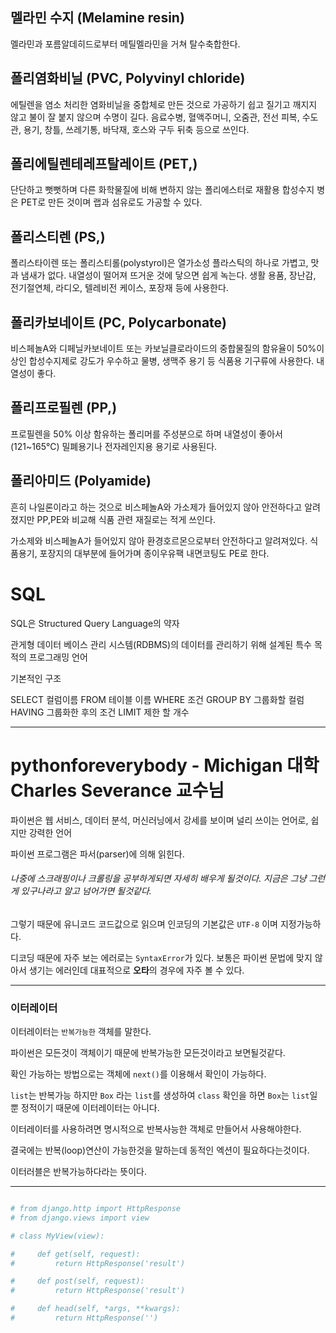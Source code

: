



## 멜라민 수지 (Melamine resin) 

멜라민과 포름알데히드로부터 메틸멜라민을 거쳐 탈수축합한다.

## 폴리염화비닐 (PVC, Polyvinyl chloride)

에틸렌을 염소 처리한 염화비닐을 중합체로 만든 것으로 가공하기 쉽고 질기고 깨지지 않고 불이 잘 붙지 않으며 수명이 길다. 음료수병, 혈액주머니, 오줌관, 전선 피복, 수도관, 용기, 창틀, 쓰레기통, 바닥재, 호스와 구두 뒤축 등으로 쓰인다.

## 폴리에틸렌테레프탈레이트 (PET,)

단단하고 뻣뻣하며 다른 화학물질에 비해 변하지 않는 폴리에스터로 재활용 합성수지 병은 PET로 만든 것이며 랩과 섬유로도 가공할 수 있다.

## 폴리스티렌 (PS,)

폴리스타이렌 또는 폴리스티롤(polystyrol)은 열가소성 플라스틱의 하나로 가볍고, 맛과 냄새가 없다. 내열성이 떨어져 뜨거운 것에 닿으면 쉽게 녹는다. 생활 용품, 장난감, 전기절연체, 라디오, 텔레비전 케이스, 포장재 등에 사용한다.

## 폴리카보네이트 (PC, Polycarbonate)

비스페놀A와 디페닐카보네이트 또는 카보닐클로라이드의 중합물질의 함유율이 50%이상인 합성수지제로 강도가 우수하고 물병, 생맥주 용기 등 식품용 기구류에 사용한다. 내열성이 좋다.

## 폴리프로필렌 (PP,)

프로필렌을 50% 이상 함유하는 폴리머를 주성분으로 하며 내열성이 좋아서 (121~165℃) 밀폐용기나 전자레인지용 용기로 사용된다.

## 폴리아미드 (Polyamide)

흔히 나일론이라고 하는 것으로 비스페놀A와 가소제가 들어있지 않아 안전하다고 알려졌지만 PP,PE와 비교해 식품 관련 재질로는 적게 쓰인다.



가소제와 비스페놀A가 들어있지 않아 환경호르몬으로부터 안전하다고 알려져있다. 식품용기, 포장지의 대부분에 들어가며 종이우유팩 내면코팅도 PE로 한다.



# SQL

SQL은 Structured Query Language의 약자

관게형 데이터 베이스 관리 시스템(RDBMS)의 데이터를 관리하기 위해 설계된 특수 목적의 프로그래밍 언어 

기본적인 구조

SELECT 컬럼이름
FROM  테이블 이름 
WHERE 조건
GROUP BY 그룹화할 컬럼
HAVING 그룹화한 후의 조건
LIMIT 제한 할 개수

---

# pythonforeverybody - Michigan 대학 Charles Severance 교수님


파이썬은 웹 서비스, 데이터 분석, 머신러닝에서 강세를 보이며 널리 쓰이는 언어로, 쉽지만 강력한 언어



파이썬 프로그램은 파서(parser)에 의해 읽힌다. 
###### 나중에 스크래핑이나 크롤링을 공부하게되면 자세히 배우게 될것이다. 지금은 그냥 그런게 있구나라고 알고 넘어가면 될것같다. 

그렇기 때문에 유니코드 코드값으로 읽으며 인코딩의 기본값은 `UTF-8` 이며 지정가능하다.

디코딩 때문에 자주 보는 에러로는 `SyntaxError`가 있다. 
보통은 파이썬 문법에 맞지 않아서 생기는 에러인데 대표적으로 **오타**의 경우에 자주 볼 수 있다. 



---





### 이터레이터 

이터레이터는 `반복가능한` 객체를 말한다. 

파이썬은 모든것이 객체이기 때문에 반복가능한 모든것이라고 보면될것같다.  

확인 가능하는 방법으로는 객체에 `next()`를 이용해서 확인이 가능하다. 

`list`는 반복가능 하지만 `Box` 라는 `list`를 생성하여 `class` 확인을 하면 `Box`는 `list`일뿐 정적이기 때문에 이터레이터는 아니다.

이터레이터를 사용하려면 명시적으로 반복사능한 객체로 만들어서 사용해야한다.

결국에는 반복(loop)연산이 가능한것을 말하는데 동적인 엑션이 필요하다는것이다. 

이터러블은 반복가능하다라는 뜻이다.




---
```py

# from django.http import HttpResponse
# from django.views import view

# class MyView(view):

#     def get(self, request):
#         return HttpResponse('result')

#     def post(self, request):
#         return HttpResponse('result')

#     def head(self, *args, **kwargs):
#         return HttpResponse('')

```